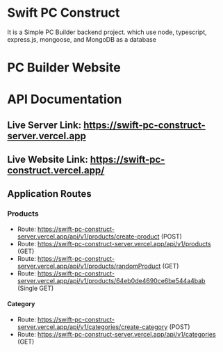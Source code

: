 # Swift PC Construct
It is a Simple PC Builder backend project.  which use node, typescript, express.js, mongoose, and MongoDB as a database

# PC Builder Website

# API Documentation

## Live Server Link: https://swift-pc-construct-server.vercel.app


## Live Website Link: https://swift-pc-construct.vercel.app/



## Application Routes


### Products

- Route: https://swift-pc-construct-server.vercel.app/api/v1/products/create-product (POST)
- Route: https://swift-pc-construct-server.vercel.app/api/v1/products (GET)
- Route: https://swift-pc-construct-server.vercel.app/api/v1/products/randomProduct (GET)
- Route: https://swift-pc-construct-server.vercel.app/api/v1/products/64eb0de4690ce6be544a4bab (Single GET)

#### Category

- Route: https://swift-pc-construct-server.vercel.app/api/v1/categories/create-category (POST)
- Route: https://swift-pc-construct-server.vercel.app/api/v1/categories (GET)
